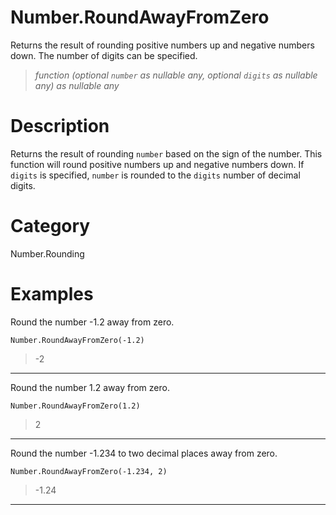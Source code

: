 # Number.RoundAwayFromZero
Returns the result of rounding positive numbers up and negative numbers down. The number of digits can be specified.
> _function (optional <code>number</code> as nullable any, optional <code>digits</code> as nullable any) as nullable any_

# Description 
Returns the result of rounding <code>number</code> based on the sign of the number. This function will round positive numbers up and negative numbers down.
    If <code>digits</code> is specified, <code>number</code> is rounded to the <code>digits</code> number of decimal digits.
# Category 
Number.Rounding
# Examples 
Round the number -1.2 away from zero.
```
Number.RoundAwayFromZero(-1.2)
```
> -2
***
Round the number 1.2 away from zero.
```
Number.RoundAwayFromZero(1.2)
```
> 2
***
Round the number -1.234 to two decimal places away from zero.
```
Number.RoundAwayFromZero(-1.234, 2)
```
> -1.24
***

